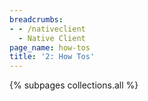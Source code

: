 ```yaml
---
breadcrumbs:
- - /nativeclient
  - Native Client
page_name: how-tos
title: '2: How Tos'
---
```


{% subpages collections.all %}
